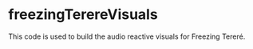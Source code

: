 # freezingTerereVisuals

This code is used to build the audio reactive visuals for Freezing  Tereré.
